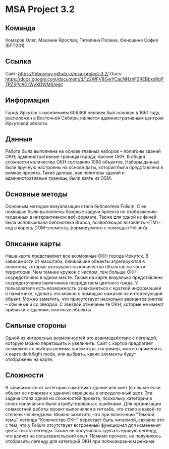 # MSA Project 3.2
## Команда
Комаров Олег, Маканин Ярослав, Петелина Полина, Финошина София (БГП201)

## Ссылка
Сайт: https://fobosguy.github.io/msa-project-3.2/ 
Docs: https://docs.google.com/document/d/1z2WFV8GwYCacNHzhF3REBbxxRgP7RZSPcAGrWyXDWM0/edit

## Информация
Город Иркутск с населением 606369 человек был основан в 1661 году, расположен в Восточной Сибири, является административным центром Иркутской области.

## Данные
Работа была выполнена на основе главных наборов – полигоны зданий ОКН; административные границы города; прочие ОКН. В общей сложности количество ОКН составило 1090 объектов. Наборы данных были вручную настроены на основе даты, которая была представлена в рамках проекта. Такие данные, как полигоны зданий и административные границы, были взять из OSM.

## Основные методы
Основным методом визуализации стала библиотека Folium. С ее помощью были выполнены базовые задачи проекта по отображению геоданных в интерактивном веб-формате.
Также для одной из фичей была использована библиотека Branca, позволяющая вставлять HTML-код в корень DOM-элемента, формируемого с помощью Folium’a.

## Описание карты
Наша карта представляет все возможные ОКН города Иркутск. В зависимости от масштаба, ближайшие объекты агрегируются в полигоны, которые указывают на количество объектов на части территории. Чем темнее кружок с числом, тем больше ОКН сосредоточено в одном месте. Также на карте визуально представлено сосредоточение памятников посредством цветного грида. У пользователя есть возможность ознакомиться с краткой информацией о памятнике, сделать это можно с помощью нажатия на интересующий объект. Можно заметить, что присутствует несколько вариантов хинтов – обычные и со звездой. С звездой отмечены те ОКН, которые не имеют привязки к зданиям, или иные объекты. 

## Сильные стороны
Одной из интересных возможностей это взаимодействие с легендой, которую можно перетащить и увеличить. Сайт с картой предлагает возможность выбора режима просмотра, например, можно применить к карте dark/light mode, или выбрать, какие элементы будут отображены на карте.

## Сложности
В зависимости от категории памятника здание или хинт (в случае если объект не привязан к зданию) окрашены в определенный цвет. Эта задача стала одной из сложностей проекта, поскольку категории в слоях изначально были атрибутированы с ошибками. Для организации совместной работы проект выполнялся в гитхабе, что стало в какой-то степени челленджем. Можно заметить, что при включении ”Темной темы” легенда “Количество ОКН” перестает быть читаемой, связано это с тем, что у Folium отсутствует встроенный функционал для изменения цвета текста легенды. Также не получилось сделать единую легенду, что влияет на пользовательский опыт. Помимо прочего, не получилось отобразить легенду для категорий ОКН при полноэкранном режиме.
